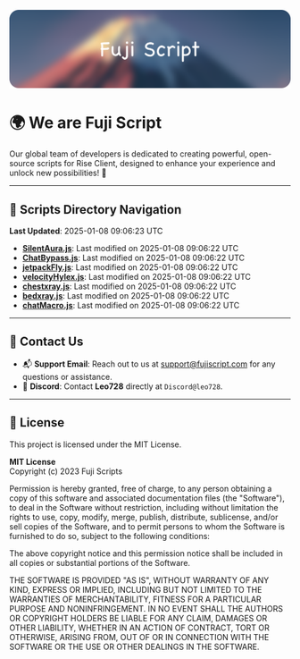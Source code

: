 ![Banner](.github/b.webp)

# 🌍 **We are Fuji Script**

Our global team of developers is dedicated to creating powerful, open-source scripts for Rise Client, designed to enhance your experience and unlock new possibilities! 🌟

---
<!-- SCRIPTS_NAVIGATION_START -->
## 📂 **Scripts Directory Navigation**

**Last Updated**: 2025-01-08 09:06:23 UTC

- **[SilentAura.js](scripts/SilentAura.js)**: Last modified on 2025-01-08 09:06:22 UTC
- **[ChatBypass.js](scripts/ChatBypass.js)**: Last modified on 2025-01-08 09:06:22 UTC
- **[jetpackFly.js](scripts/jetpackFly.js)**: Last modified on 2025-01-08 09:06:22 UTC
- **[velocityHylex.js](scripts/velocityHylex.js)**: Last modified on 2025-01-08 09:06:22 UTC
- **[chestxray.js](scripts/chestxray.js)**: Last modified on 2025-01-08 09:06:22 UTC
- **[bedxray.js](scripts/bedxray.js)**: Last modified on 2025-01-08 09:06:22 UTC
- **[chatMacro.js](scripts/chatMacro.js)**: Last modified on 2025-01-08 09:06:22 UTC

<!-- SCRIPTS_NAVIGATION_END -->

---

## 💬 **Contact Us**  
- 📬 **Support Email**: Reach out to us at [support@fujiscript.com](mailto:support@fujiscript.com) for any questions or assistance.  
- 💬 **Discord**: Contact **Leo728** directly at `Discord@leo728`.

---

## 📜 **License**

This project is licensed under the MIT License.  

**MIT License**  
Copyright (c) 2023 Fuji Scripts  

Permission is hereby granted, free of charge, to any person obtaining a copy of this software and associated documentation files (the "Software"), to deal in the Software without restriction, including without limitation the rights to use, copy, modify, merge, publish, distribute, sublicense, and/or sell copies of the Software, and to permit persons to whom the Software is furnished to do so, subject to the following conditions:  

The above copyright notice and this permission notice shall be included in all copies or substantial portions of the Software.  

THE SOFTWARE IS PROVIDED "AS IS", WITHOUT WARRANTY OF ANY KIND, EXPRESS OR IMPLIED, INCLUDING BUT NOT LIMITED TO THE WARRANTIES OF MERCHANTABILITY, FITNESS FOR A PARTICULAR PURPOSE AND NONINFRINGEMENT. IN NO EVENT SHALL THE AUTHORS OR COPYRIGHT HOLDERS BE LIABLE FOR ANY CLAIM, DAMAGES OR OTHER LIABILITY, WHETHER IN AN ACTION OF CONTRACT, TORT OR OTHERWISE, ARISING FROM, OUT OF OR IN CONNECTION WITH THE SOFTWARE OR THE USE OR OTHER DEALINGS IN THE SOFTWARE.  
